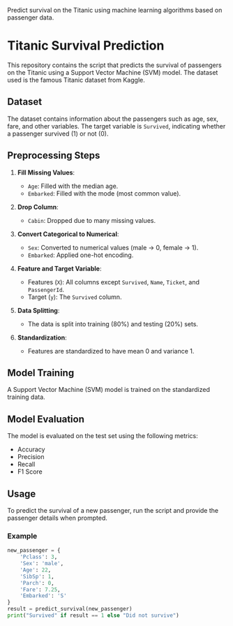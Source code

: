Predict survival on the Titanic using machine learning algorithms based on passenger data.

# Titanic Survival Prediction

This repository contains the script that predicts the survival of passengers on the Titanic using a Support Vector Machine (SVM) model. The dataset used is the famous Titanic dataset from Kaggle.

## Dataset

The dataset contains information about the passengers such as age, sex, fare, and other variables. The target variable is `Survived`, indicating whether a passenger survived (1) or not (0).

## Preprocessing Steps

1. **Fill Missing Values**:
   - `Age`: Filled with the median age.
   - `Embarked`: Filled with the mode (most common value).
   
2. **Drop Column**:
   - `Cabin`: Dropped due to many missing values.
   
3. **Convert Categorical to Numerical**:
   - `Sex`: Converted to numerical values (male -> 0, female -> 1).
   - `Embarked`: Applied one-hot encoding.

4. **Feature and Target Variable**:
   - Features (`X`): All columns except `Survived`, `Name`, `Ticket`, and `PassengerId`.
   - Target (`y`): The `Survived` column.

5. **Data Splitting**:
   - The data is split into training (80%) and testing (20%) sets.

6. **Standardization**:
   - Features are standardized to have mean 0 and variance 1.

## Model Training

A Support Vector Machine (SVM) model is trained on the standardized training data.

## Model Evaluation

The model is evaluated on the test set using the following metrics:
- Accuracy
- Precision
- Recall
- F1 Score

## Usage

To predict the survival of a new passenger, run the script and provide the passenger details when prompted.

### Example

```python
new_passenger = {
    'Pclass': 3,
    'Sex': 'male',
    'Age': 22,
    'SibSp': 1,
    'Parch': 0,
    'Fare': 7.25,
    'Embarked': 'S'
}
result = predict_survival(new_passenger)
print("Survived" if result == 1 else "Did not survive")


